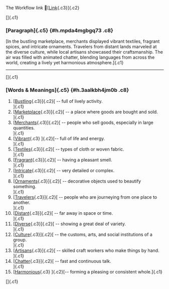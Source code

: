 The Workflow link
👏[[Link](https://www.google.com/url?q=http://www.google.com&sa=D&source=editors&ust=1757532646572076&usg=AOvVaw2Z0vaJgfyub-2n0l-e8bHb){.c3}]{.c2}

[]{.c1}

### [Paragraph]{.c5} {#h.mpda4mgbgq73 .c8}

[In the bustling marketplace, merchants displayed vibrant textiles,
fragrant spices, and intricate ornaments. Travelers from distant lands
marveled at the diverse culture, while local artisans showcased their
craftsmanship. The air was filled with animated chatter, blending
languages from across the world, creating a lively yet harmonious
atmosphere.]{.c1}

------------------------------------------------------------------------

[]{.c1}

### [Words & Meanings]{.c5} {#h.3aalkbh4jm0b .c8}

1.  [[Bustling](https://www.google.com/url?q=http://www.google.com&sa=D&source=editors&ust=1757532646573488&usg=AOvVaw1kj6Hd9k4OlpPoRSknkYhw){.c3}]{.c2}[ --
    full of lively activity.\
    ]{.c1}
2.  [[Marketplace](https://www.google.com/url?q=http://www.google.com&sa=D&source=editors&ust=1757532646573741&usg=AOvVaw3jhLGi3TEe6FnJEu28wJkK){.c3}]{.c2}[ --
    a place where goods are bought and sold.\
    ]{.c1}
3.  [[Merchants](https://www.google.com/url?q=http://www.google.com&sa=D&source=editors&ust=1757532646573962&usg=AOvVaw0nUoH5Nuzo5E0FuJAZDF45){.c3}]{.c2}[ --
    people who sell goods, especially in large quantities.\
    ]{.c1}
4.  [[Vibrant](https://www.google.com/url?q=http://www.google.com&sa=D&source=editors&ust=1757532646574219&usg=AOvVaw3Wj-QxKP18QCmuenSDeMyM){.c3}
    ]{.c2}[-- full of life and energy.\
    ]{.c1}
5.  [[Textiles](https://www.google.com/url?q=http://www.google.com&sa=D&source=editors&ust=1757532646574397&usg=AOvVaw2hmQkyE9yDGPhaDK8Xpw2a){.c3}]{.c2}[ --
    types of cloth or woven fabric.\
    ]{.c1}
6.  [[Fragrant](https://www.google.com/url?q=http://www.google.com&sa=D&source=editors&ust=1757532646574596&usg=AOvVaw0HpUzf0Hm5SghmHF1gFFfU){.c3}]{.c2}[ --
    having a pleasant smell.\
    ]{.c1}
7.  [[Intricate](https://www.google.com/url?q=http://www.google.com&sa=D&source=editors&ust=1757532646574789&usg=AOvVaw3Z-CRmYTvzw4R4fAncvgvN){.c3}]{.c2}[ --
    very detailed or complex.\
    ]{.c1}
8.  [[Ornaments](https://www.google.com/url?q=http://www.google.com&sa=D&source=editors&ust=1757532646574998&usg=AOvVaw0TYJ-cMSwvUd4IBfaJQ_v6){.c3}]{.c2}[ --
    decorative objects used to beautify something.\
    ]{.c1}
9.  [[Travelers](https://www.google.com/url?q=http://www.google.com&sa=D&source=editors&ust=1757532646575235&usg=AOvVaw0yF1aniTORS4Rz4bUotr73){.c3}]{.c2}[ --
    people who are journeying from one place to another.\
    ]{.c1}
10. [[Distant](https://www.google.com/url?q=http://www.google.com&sa=D&source=editors&ust=1757532646575479&usg=AOvVaw29DuH1uKGihYU6MXoU22Y6){.c3}]{.c2}[ --
    far away in space or time.\
    ]{.c1}
11. [[Diverse](https://www.google.com/url?q=http://www.google.com&sa=D&source=editors&ust=1757532646575651&usg=AOvVaw0ToLpLLGUJIOr7fMM1CJ1-){.c3}]{.c2}[ --
    showing a great deal of variety.\
    ]{.c1}
12. [[Culture](https://www.google.com/url?q=http://www.google.com&sa=D&source=editors&ust=1757532646575853&usg=AOvVaw29cQzwTbE00Y4374LR_fL4){.c3}]{.c2}[ --
    the customs, arts, and social institutions of a group.\
    ]{.c1}
13. [[Artisans](https://www.google.com/url?q=http://www.google.com&sa=D&source=editors&ust=1757532646576156&usg=AOvVaw2F1GBW08xuulyVlr_UBkdQ){.c3}]{.c2}[ --
    skilled craft workers who make things by hand.\
    ]{.c1}
14. [[Chatter](https://www.google.com/url?q=http://www.google.com&sa=D&source=editors&ust=1757532646576447&usg=AOvVaw1MScuwO1EfB_cgL76Ziqca){.c3}]{.c2}[ --
    fast and continuous talk.\
    ]{.c1}
15. [[Harmonious](https://www.google.com/url?q=http://www.google.com&sa=D&source=editors&ust=1757532646576683&usg=AOvVaw2hFNFbrWX5C6OHkqXXnU1j){.c3}
    ]{.c2}[-- forming a pleasing or consistent whole.]{.c1}

[]{.c1}
